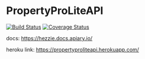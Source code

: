 # PropertyProLiteAPI

[![Build Status](https://travis-ci.org/hezronkimutai/PropertyProLiteAPI.svg?branch=develop-db)](https://travis-ci.org/hezronkimutai/PropertyProLiteAPI)
[![Coverage Status](https://coveralls.io/repos/github/hezronkimutai/PropertyProLiteAPI/badge.svg?branch=develop-db)](https://coveralls.io/github/hezronkimutai/PropertyProLiteAPI?branch=develop-db)



docs: https://hezzie.docs.apiary.io/

heroku link: https://propertyproliteapi.herokuapp.com/

